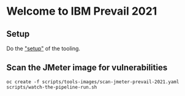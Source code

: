 # Welcome to IBM Prevail 2021

## Setup

Do the  ["setup"](../nuts-and-bolts/MINI-SETUP.MD) of the tooling.

## Scan the JMeter image for vulnerabilities

    oc create -f scripts/tools-images/scan-jmeter-prevail-2021.yaml 
    scripts/watch-the-pipeline-run.sh